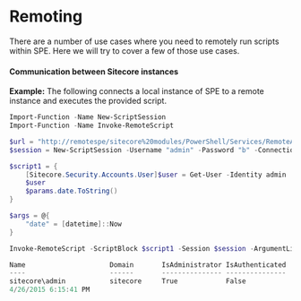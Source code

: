 # Remoting

There are a number of use cases where you need to remotely run scripts within SPE. Here we will try to cover a few of those use cases.

#### Communication between Sitecore instances

**Example:** The following connects a local instance of SPE to a remote instance and executes the provided script.

```powershell
Import-Function -Name New-ScriptSession
Import-Function -Name Invoke-RemoteScript

$url = "http://remotespe/sitecore%20modules/PowerShell/Services/RemoteAutomation.asmx"
$session = New-ScriptSession -Username "admin" -Password "b" -ConnectionUri $url

$script1 = {
    [Sitecore.Security.Accounts.User]$user = Get-User -Identity admin
    $user
    $params.date.ToString()
}

$args = @{
    "date" = [datetime]::Now
}

Invoke-RemoteScript -ScriptBlock $script1 -Session $session -ArgumentList $args

Name                     Domain       IsAdministrator IsAuthenticated
----                     ------       --------------- ---------------
sitecore\admin           sitecore     True            False          
4/26/2015 6:15:41 PM

```